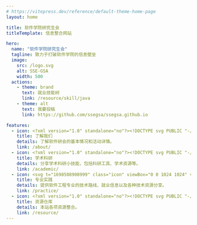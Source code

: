 ```yaml
---
# https://vitepress.dev/reference/default-theme-home-page
layout: home

title: 软件学院研究生会
titleTemplate: 信息整合网站

hero:
  name: "软件学院研究生会"
  tagline: 致力于打破软件学院的信息壁垒
  image:
    src: /logo.svg
    alt: SSE-GSA
    width: 500
  actions:
    - theme: brand
      text: 就业技能树
      link: /resource/skill/java
    - theme: alt
      text: 我要投稿
      link: https://github.com/ssegsa/ssegsa.github.io

features:
  - icon: <?xml version="1.0" standalone="no"?><!DOCTYPE svg PUBLIC "-//W3C//DTD SVG 1.1//EN" "http://www.w3.org/Graphics/SVG/1.1/DTD/svg11.dtd"><svg t="1698508591272" class="icon" viewBox="0 0 1024 1024" version="1.1" xmlns="http://www.w3.org/2000/svg" p-id="12610" xmlns:xlink="http://www.w3.org/1999/xlink" width="200" height="200"><path d="M997.574194 764.696774c0-137.083871-109.006452-254.348387-244.43871-260.954839 75.974194-6.606452 135.432258-71.019355 135.432258-148.645161 0-82.580645-66.064516-148.645161-148.645161-148.645161-13.212903 0-26.425806 1.651613-37.987097 4.954839 14.864516 28.077419 23.122581 59.458065 23.122581 94.141935 0 66.064516-33.032258 125.522581-84.232258 161.858065 23.122581 19.819355 52.851613 33.032258 85.883871 36.335484-14.864516 0-31.380645 3.303226-46.245161 6.606452 95.793548 52.851613 163.509677 151.948387 175.070968 264.258065l140.387097 0C997.574194 776.258065 997.574194 768 997.574194 764.696774z" fill="#FEC02E" p-id="12611"></path><path d="M368.309677 515.303226c-19.819355-6.606452-39.63871-9.909677-61.109677-9.909677 36.335484-3.303226 71.019355-19.819355 94.141935-44.593548-44.593548-36.335484-72.670968-90.83871-72.670968-151.948387 0-31.380645 8.258065-61.109677 21.470968-87.535484-18.167742-6.606452-36.335484-11.56129-56.154839-11.56129-82.580645 0-148.645161 66.064516-148.645161 148.645161 0 77.625806 61.109677 142.03871 137.083871 148.645161C145.341935 512 37.987097 627.612903 37.987097 764.696774c0 1.651613 0 11.56129 0 11.56129l161.858065 0C211.406452 665.6 275.819355 568.154839 368.309677 515.303226z" fill="#FEC02E" p-id="12612"></path><path d="M543.380645 487.225806c92.490323-8.258065 165.16129-85.883871 165.16129-181.677419 0-100.748387-80.929032-181.677419-181.677419-181.677419s-181.677419 80.929032-181.677419 181.677419c0 95.793548 74.322581 173.419355 166.812903 181.677419-165.16129 8.258065-297.290323 145.341935-297.290323 313.806452 0 3.303226 0 4.954839 0 8.258065L842.322581 809.290323c0-3.303226 0-4.954839 0-8.258065C842.322581 632.567742 710.193548 495.483871 543.380645 487.225806z" fill="#FEC02E" p-id="12613"></path></svg>
    title: 了解我们
    details: 了解软件研会的基本情况和活动详情。
    link: /about/
  - icon: <?xml version="1.0" standalone="no"?><!DOCTYPE svg PUBLIC "-//W3C//DTD SVG 1.1//EN" "http://www.w3.org/Graphics/SVG/1.1/DTD/svg11.dtd"><svg t="1698508694782" class="icon" viewBox="0 0 1024 1024" version="1.1" xmlns="http://www.w3.org/2000/svg" p-id="13699" xmlns:xlink="http://www.w3.org/1999/xlink" width="200" height="200"><path d="M601.8 861.9l-79.1-97.5c-183.8 24.9-249 150.4-249.1 153.2V950l273.2-0.1 383.2 0.1v-32.5c-0.1-1.2-62.8-132.4-243.9-153.2l-84.3 97.6z" fill="#EFC654" p-id="13700"></path><path d="M680.1 759.1l-76.4 53.3-76.4-53.3-1.8-69.3c-1.8-0.8-3.6-1.7-5.3-2.6l-2-1.1c-44.5-23.9-72.9-62-87.7-116.1-26.7-17.3-50.1-45.6-50.1-65.3 0-11-2.9-39.7 37.2-47.3V353c9.6-0.5 23.7-1.5 40.8-3.6l44.6-81.1c60.8-7.8 97.2 54.6 150.3 8.6 17.4 24.4 59.8 70.9 133 76v104c32.7 6.8 36.8 28.2 36.8 38.3 0 19-23.4 53.2-45.6 69.1-14.9 54.5-47.2 97.7-91.8 121.6l-1.9 1-5.4 2.7 1.7 69.5z" fill="#F5DFC2" p-id="13701"></path><path d="M389 371.7c-2 77.8 5.4 125.5 19.3 125.5 16.9 0 31.6-50.5 30.1-82.8-0.4-9.7 1.1-18.5 4.5-26.7 76.9 10.8 216.6 11.5 301.5 2.1 41 33.6 27.9 106.7 42.6 107.5 12.5 0.6 25.7-60.2 27-124.9 6.2-3.7 9.8-8.8 9.8-14.2v-97c0-3.1-1.2-6.1-3.4-8.8L938 221.8c11-2.9 18.4-9.5 19-17 0.6-7.5-5.8-14.6-16.4-18.1L616.1 78.8c-8.9-3-19.5-3-28.4 0L263.3 186.6c-9.2 3.1-15.4 8.9-16.3 15.5-0.3 1-0.4 2-0.4 3.1v145.6c0 10.7 13.7 19.4 30.6 19.4 16.9 0 30.6-8.7 30.6-19.4V232.6l75.7 19.6c-2.2 2.7-3.4 5.8-3.4 8.8v97c0.1 5.4 3.5 10.2 8.9 13.7z" fill="#936E44" p-id="13702"></path><path d="M178.1 527.4H81.7c-8.9 0-16.1 7.2-16.1 16.1 0 8.9 7.2 16.1 16.1 16.1h96.4V656c0 8.9 7.2 16.1 16.1 16.1 8.9 0 16.1-7.2 16.1-16.1v-96.4h96.4c8.9 0 16.1-7.2 16.1-16.1 0-8.9-7.2-16.1-16.1-16.1h-96.4V431c0-8.9-7.2-16.1-16.1-16.1-8.9 0-16.1 7.2-16.1 16.1v96.4z" fill="#8590A6" p-id="13703"></path></svg>
    title: 学术科研
    details: 分享学术科研小技能，包括科研工具、学术资源等。
    link: /academic/
  - icon: <svg t="1698508908999" class="icon" viewBox="0 0 1024 1024" version="1.1" xmlns="http://www.w3.org/2000/svg" p-id="20729" width="200" height="200"><path d="M941.709938 0H82.290062A82.290062 82.290062 0 0 0 0 82.290062v859.419876A82.290062 82.290062 0 0 0 82.290062 1022.53923h859.419876A82.290062 82.290062 0 0 0 1022.53923 941.709938V82.290062A82.290062 82.290062 0 0 0 941.709938 0zM188.439372 553.631954a40.901569 40.901569 0 0 1-29.215406-70.116975L292.154066 351.558726 159.223966 218.628626a40.901569 40.901569 0 0 1 58.430813-57.94389l160.197813 162.145507a40.901569 40.901569 0 0 1 0 57.943889l-160.197813 160.684736a40.901569 40.901569 0 0 1-29.215407 12.173086z m443.587257 0H405.120304a40.901569 40.901569 0 0 1 0-82.290061H633.000476a40.901569 40.901569 0 0 1 0 82.290061z" fill="#1296db" p-id="20730"></path></svg>
    title: 专业实践
    details: 提供软件工程专业的技术路线、就业信息以及各种技术资源分享。
    link: /practice/
  - icon: <?xml version="1.0" standalone="no"?><!DOCTYPE svg PUBLIC "-//W3C//DTD SVG 1.1//EN" "http://www.w3.org/Graphics/SVG/1.1/DTD/svg11.dtd"><svg t="1698508369385" class="icon" viewBox="0 0 1024 1024" version="1.1" xmlns="http://www.w3.org/2000/svg" p-id="7606" xmlns:xlink="http://www.w3.org/1999/xlink" width="200" height="200"><path d="M512 42.666667A464.64 464.64 0 0 0 42.666667 502.186667 460.373333 460.373333 0 0 0 363.52 938.666667c23.466667 4.266667 32-9.813333 32-22.186667v-78.08c-130.56 27.733333-158.293333-61.44-158.293333-61.44a122.026667 122.026667 0 0 0-52.053334-67.413333c-42.666667-28.16 3.413333-27.733333 3.413334-27.733334a98.56 98.56 0 0 1 71.68 47.36 101.12 101.12 0 0 0 136.533333 37.973334 99.413333 99.413333 0 0 1 29.866667-61.44c-104.106667-11.52-213.333333-50.773333-213.333334-226.986667a177.066667 177.066667 0 0 1 47.36-124.16 161.28 161.28 0 0 1 4.693334-121.173333s39.68-12.373333 128 46.933333a455.68 455.68 0 0 1 234.666666 0c89.6-59.306667 128-46.933333 128-46.933333a161.28 161.28 0 0 1 4.693334 121.173333A177.066667 177.066667 0 0 1 810.666667 477.866667c0 176.64-110.08 215.466667-213.333334 226.986666a106.666667 106.666667 0 0 1 32 85.333334v125.866666c0 14.933333 8.533333 26.88 32 22.186667A460.8 460.8 0 0 0 981.333333 502.186667 464.64 464.64 0 0 0 512 42.666667" p-id="7607" fill="#1296db"></path></svg>
    title: 资源仓库
    details: 本站各项资源整合。
    link: /resource/
---
```


<!-- <div class="centered-container">
  <div class="contributer-title">维护者</div>
</div>
<div class="centered-container">
  <div class="contributer-container">
    <a href="https://github.com/ssegsa/ssegsa.github.io/graphs/contributors">
      <img class="contributer" src="https://contrib.rocks/image?repo=ssegsa/ssegsa.github.io" />
    </a>
  </div>
</div> -->

<style>
:root {
  --vp-home-hero-name-color: transparent;
  --vp-home-hero-name-background: -webkit-linear-gradient(120deg, #bd34fe 30%, #41d1ff);

  /* --vp-home-hero-image-background-image: linear-gradient(-45deg, #bd34fe 50%, #47caff 50%); */
  /* --vp-home-hero-image-background-image: linear-gradient(-45deg, #2b87ff 50%, #79d9ff 50%);
  --vp-home-hero-image-filter: blur(40px); */
}

@media (min-width: 640px) {
  :root {
    --vp-home-hero-image-filter: blur(56px);
  }
}

@media (min-width: 960px) {
  :root {
    --vp-home-hero-image-filter: blur(72px);
  }
}

.contributer-title {
  margin: 100px 0 20px 0;
  font-size: 1.5em;
  font-weight: 500
}

.centered-container {
  display: flex;
  justify-content: center; /* 水平居中对齐 */
  align-items: center; /* 垂直居中对齐 */
}

.contributer-container {
  width: 60%;
}

.contributer {
  display: block;
  margin: 0 auto;
}
</style>